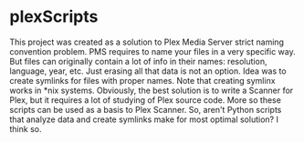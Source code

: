 # plexScripts

This project was created as a solution to Plex Media Server strict naming convention problem.
PMS requires to name your files in a very specific way.  But files can originally contain a lot of info in their names: resolution, language, year, etc.
Just erasing all that data is not an option. Idea was to create symlinks for files with proper names. Note that creating symlinx works in *nix systems.
Obviously, the best solution is to write a Scanner for Plex, but it requires a lot of studying of Plex source code. 
More so these scripts can be used as a basis to Plex Scanner.
So, aren't Python scripts that analyze data and create symlinks make for most optimal solution? I think so. 

